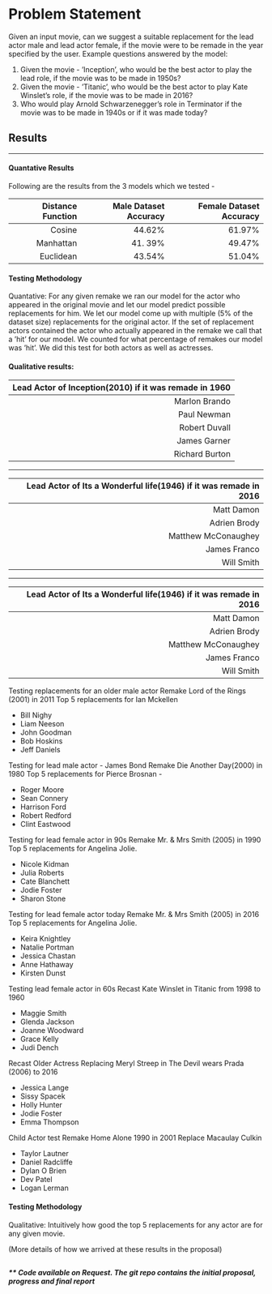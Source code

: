 # Problem Statement

Given an input movie, can we suggest a suitable replacement for the lead actor male and lead actor female, if the movie were to be remade in the year specified by the user.
Example questions answered by the model:

1. Given the movie - ’Inception’, who would be the best actor to play the lead role, if the movie was to be made in 1950s?
2. Given the movie - ’Titanic’, who would be the best actor to play Kate Winslet’s role, if the movie was to be made in 2016?
3. Who would play Arnold Schwarzenegger’s role in Terminator if the movie was to be made in 1940s or if it was made today?




## Results
------
#### Quantative Results
Following are the results from the 3 models which we tested -


|  Distance Function  | Male Dataset Accuracy  | Female Dataset Accuracy  |
|--:|--:|--:|
|  Cosine | 44.62%  |  61.97% |
|  Manhattan |  41. 39% | 49.47%  |
|  Euclidean | 43.54%  |  51.04% |
 
#### Testing Methodology
Quantative: For any given remake we ran our model for the actor who appeared in the original movie and let our model predict possible replacements for him. We let our model come up with multiple (5% of the dataset size) replacements for the original actor. If the set of replacement actors contained the actor who actually appeared in the remake we call that a ’hit’ for our model. We counted for what percentage of remakes our model was ’hit’. We did this test for both actors as well as actresses.



 
#### Qualitative results:


| Lead Actor of Inception(2010) if it was remade in 1960|
|--:|
|Marlon Brando|
| Paul Newman  |
|  Robert Duvall |
| James Garner  |
|  Richard Burton |
-----
| Lead Actor of Its a Wonderful life(1946) if it was remade in 2016  |
|--:|
|Matt Damon|
|Adrien Brody |
|Matthew McConaughey|
|James Franco|
| Will Smith |

-----
| Lead Actor of Its a Wonderful life(1946) if it was remade in 2016  |
|--:|
|Matt Damon|
|Adrien Brody |
|Matthew McConaughey|
|James Franco|
| Will Smith |

Testing replacements for an older male actor Remake Lord of the Rings (2001) in 2011 
Top 5 replacements for Ian Mckellen
- Bill Nighy
- Liam Neeson
- John Goodman 
- Bob Hoskins
- Jeff Daniels

Testing for lead male actor - James Bond 
Remake Die Another Day(2000) in 1980 
Top 5 replacements for Pierce Brosnan -
- Roger Moore 
- Sean Connery
- Harrison Ford
- Robert Redford 
- Clint Eastwood



Testing for lead female actor in 90s 
Remake Mr. & Mrs Smith (2005) in 1990 
Top 5 replacements for Angelina Jolie.
- Nicole Kidman 
- Julia Roberts 
- Cate Blanchett 
- Jodie Foster
- Sharon Stone

Testing for lead female actor today Remake Mr. & Mrs Smith (2005) in 2016 
Top 5 replacements for Angelina Jolie.

- Keira Knightley 
- Natalie Portman 
- Jessica Chastan 
- Anne Hathaway 
- Kirsten Dunst

Testing lead female actor in 60s
Recast Kate Winslet in Titanic from 1998 to 1960
- Maggie Smith
- Glenda Jackson
- Joanne Woodward
- Grace Kelly
- Judi Dench


Recast Older Actress
Replacing Meryl Streep in The Devil wears Prada (2006) to 2016
- Jessica Lange
- Sissy Spacek
- Holly Hunter
- Jodie Foster
- Emma Thompson


Child Actor test
Remake Home Alone 1990 in 2001 Replace Macaulay Culkin
- Taylor Lautner 
- Daniel Radcliffe 
- Dylan O Brien
- Dev Patel
- Logan Lerman

#### Testing Methodology
Qualitative: Intuitively how good the top 5 replacements for any actor are for any given movie. 


(More details of how we arrived at these results in the proposal)
##
##### ** Code available on Request. The git repo contains the initial proposal, progress and final report

##
##

